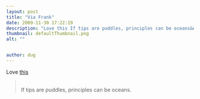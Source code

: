 ```yaml
---
layout: post
title: "Via Frank"
date: 2009-11-30 17:22:19
description: "Love this If tips are puddles, principles can be oceans&#8230;."
thumbnail: defaultThumbnail.png
alt: ""


author: dug
---
```


<p>Love <a href="http://blog.frankchimero.com/post/251977812/10-principles-that-may-make-your-work-better-or">this</a></p>

<blockquote><p><br />
If tips are puddles, principles can be oceans.</p></blockquote>
